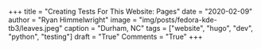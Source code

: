 +++
title  = "Creating Tests For This Website: Pages"
date   = "2020-02-09"
author = "Ryan Himmelwright"
image  = "img/posts/fedora-kde-tb3/leaves.jpeg"
caption = "Durham, NC"
tags   = ["website", "hugo", "dev", "python", "testing"]
draft  = "True"
Comments = "True"
+++

